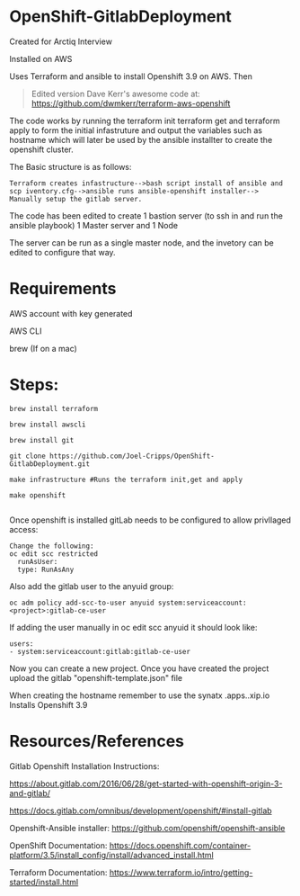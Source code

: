 # OpenShift-GitlabDeployment
Created for Arctiq Interview

Installed on AWS

Uses Terraform and ansible to install Openshift 3.9 on AWS. Then

>Edited version  Dave Kerr's awesome code at: https://github.com/dwmkerr/terraform-aws-openshift

The code works by running the terraform init terraform get and terraform apply to
form the initial infastruture and output the variables such as hostname which will later be used by the ansible installter
to create the openshift cluster.

The Basic structure is as follows:
```
Terraform creates infastructure-->bash script install of ansible and scp iventory.cfg-->ansible runs ansible-openshift installer--> Manually setup the gitlab server.
```

The code has been edited to create 1 bastion server (to ssh in and run the ansible playbook)
1 Master server and 1 Node

The server can be run as a single master node, and the invetory can be edited to configure that way.


# Requirements
AWS account with key generated

AWS CLI

brew (If on a mac)




# Steps:
```
brew install terraform

brew install awscli

brew install git

git clone https://github.com/Joel-Cripps/OpenShift-GitlabDeployment.git

make infrastructure #Runs the terraform init,get and apply

make openshift


```

Once openshift is installed gitLab needs to be configured to allow privllaged access:

```
Change the following:
oc edit scc restricted
  runAsUser:
  type: RunAsAny
```
Also add the gitlab user to the anyuid group:
```
oc adm policy add-scc-to-user anyuid system:serviceaccount:<project>:gitlab-ce-user
```
If adding the user manually in oc edit scc anyuid it should look like:
```
users:
- system:serviceaccount:gitlab:gitlab-ce-user
```

Now you can create a new project. Once you have created the project upload the gitlab "openshift-template.json" file

When creating the hostname remember to use the synatx <project>.apps.<aws ip>.xip.io
Installs Openshift 3.9




# Resources/References
Gitlab Openshift Installation Instructions:

https://about.gitlab.com/2016/06/28/get-started-with-openshift-origin-3-and-gitlab/

https://docs.gitlab.com/omnibus/development/openshift/#install-gitlab

Openshift-Ansible installer:
https://github.com/openshift/openshift-ansible

OpenShift Documentation:
https://docs.openshift.com/container-platform/3.5/install_config/install/advanced_install.html

Terraform Documentation:
https://www.terraform.io/intro/getting-started/install.html

